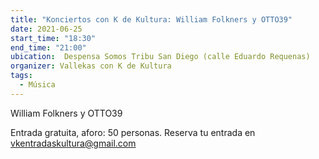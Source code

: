 ```yaml
---
title: "Konciertos con K de Kultura: William Folkners y OTTO39"
date: 2021-06-25
start_time: "18:30"
end_time: "21:00"
ubication:  Despensa Somos Tribu San Diego (calle Eduardo Requenas)
organizer: Vallekas con K de Kultura
tags:
  - Música
---
```

William Folkners y OTTO39

Entrada gratuita, aforo: 50 personas. Reserva tu entrada en vkentradaskultura@gmail.com
